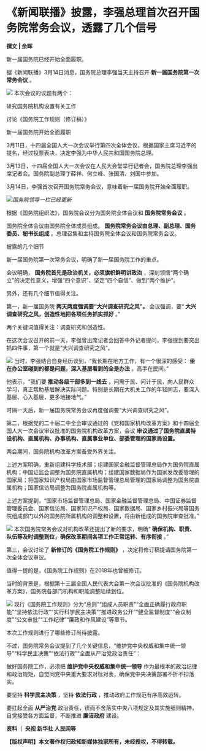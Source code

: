 # 《新闻联播》披露，李强总理首次召开国务院常务会议，透露了几个信号

**撰文 | 余晖**

新一届国务院已经开始全面履职。

据《新闻联播》3月14日消息，国务院总理李强当天主持召开 **新一届国务院第一次常务会议** 。

![](https://inews.gtimg.com/news_bt/OpJhIrQ3d5Aldtl3LRdH8kdkSzbNTWmwhtAnJwgiUoeccAA/1000)
本次会议的议题有两个：

研究国务院机构设置有关工作

讨论《国务院工作规则（修订稿）》

新一届国务院开始全面履职

3月11日，十四届全国人大一次会议举行第四次全体会议，根据国家主席习近平的提名，经过投票表决，决定李强为中华人民共和国国务院总理。

3月13日，十四届全国人大一次会议在人民大会堂举行记者会，国务院总理李强出席记者会。国务院副总理丁薛祥、何立峰、张国清、刘国中参加。

3月14日，李强首次召开国务院常务会议，意味着新一届国务院开始全面履职。

![](https://inews.gtimg.com/news_bt/OOIRtmT_53CzfsUouCUcMjsnxMRjylnSU5do0NVlPfqmoAA/1000)_国务院领导一栏已经更新_

根据《国务院组织法》，国务院会议分为国务院全体会议和 **国务院常务会议** 。

国务院全体会议由国务院全体成员组成。 **国务院常务会议由总理、副总理、国务委员、秘书长组成** 。总理召集和主持国务院全体会议和国务院常务会议。

披露的几个细节

新一届国务院第一次常务会议，明确了新一届国务院工作的重点。

会议明确， **国务院首先是政治机关，必须旗帜鲜明讲政治** ，深刻领悟“两个确立”的决定性意义，增强“四个意识”、坚定“四个自信”、做到“两个维护”。

另外，还有几个细节值得关注。

第一，新一届国务院 **两天两度强调要“大兴调查研究之风”。** 会议强调，要“ **大兴调查研究之风，创造性地把各项任务抓实抓好** 。”

两个关键词值得关注：调查研究和创造性。

在这次会议召开的前一天，李强曾出席记者会回答中外记者提问，李强提到要突出抓四件事，第一个就是“大兴调查研究之风”。

![](https://inews.gtimg.com/news_bt/OpI10i8W8ebaK_y-71sxDg2klEkGlFZfyWK-by9m8ffVQAA/1000)
当时，李强结合自身经历谈到，“我长期在地方工作，有一个很深的感受： **坐在办公室碰到的都是问题，深入基层看到的全是办法** 。高手在民间。”

他表示，“我们要 **推动各级干部多到一线去**
，问需于民、问计于民，向人民群众学习，真正帮助基层解决实际问题。特别是长期在大机关工作的年轻同志，要深入基层、心入基层，更多地接地气。”

时隔一天后，新一届国务院常务会议再度强调要“大兴调查研究之风”。

第二，根据党的二十届二中全会审议通过的《党和国家机构改革方案》和十四届全国人大一次会议审议批准的国务院机构改革方案，会议
**审议通过了国务院直属特设机构、直属机构、办事机构、直属事业单位、部委管理的国家局设置。**

两会期间，国务院机构改革方案备受外界关注。

上述方案明确，重新组建科学技术部；组建国家金融监督管理总局作为国务院直属机构；中国证监会调整为国务院直属机构；组建国家数据局作为国家发改委管理的国家局；将国家知识产权局由国家市场监督管理总局管理的国家局调整为国务院直属机构；国家信访局调整为国务院直属机构等。

上述方案提到，“国家市场监督管理总局、国家金融监督管理总局、中国证券监督管理委员会、国家信访局、国家知识产权局、国家数据局、国家乡村振兴局等国务院组成部门以外的国务院所属机构的调整和设置，将由新组成的国务院审查批准。”

![](https://inews.gtimg.com/news_bt/O3bbuFENukuF3F7vd7sIbXdg9j31UrBYADgabLomzM7pIAA/1000)
本次国务院常务会议对机构改革还提出了新的要求，明确“ **确保机构、职责、队伍等及时调整到位，确保改革期间各项工作正常运转、有序衔接** 。”

第三，会议讨论了 **新修订的《国务院工作规则》** ，决定将修订稿提请国务院第一次全体会议审议。

值得一提的是，《国务院工作规则》在2018年也曾被修订。

当时的背景是，根据第十三届全国人民代表大会第一次会议批准的《国务院机构改革方案》，国务院各部门机构和职能调整陆续到位。

![](https://inews.gtimg.com/news_bt/O4rvc3ptdHme03sgM_ZEOMUCL3MhyIWcpuvCg1rLsHMLYAA/1000)
现行《国务院工作规则》分为“总则”“组成人员职责”“全面正确履行政府职能”“坚持依法行政”“实行科学民主决策”“推进政务公开”“健全监督制度”“会议制度”“公文审批”“工作纪律”“廉政和作风建设”等章节。

本次工作规则进行了哪些修订尚待披露。

不过，国务院常务会议提到了几个关键信息，“维护党中央权威和集中统一领导”“科学民主决策”“依法行政”“全面从严治党政治责任”：

做好国务院工作，必须把 **维护党中央权威和集中统一领导** 作为最根本的政治纪律和政治规矩，自觉同党中央重大要求对标对表，确保党中央决策部署不折不扣落实。

要坚持 **科学民主决策** ，坚持 **依法行政** ，推动政府工作规范有序高效运转。

要扛起全面 **从严治党** 政治责任，锲而不舍落实中央八项规定及其实施细则精神，自觉接受各方面监督，不断推进 **廉洁政府** 建设。

**资料 ｜ 央视 新华社 人民网等**

**【版权声明】本文著作权归政知新媒体独家所有，未经授权，不得转载。**

